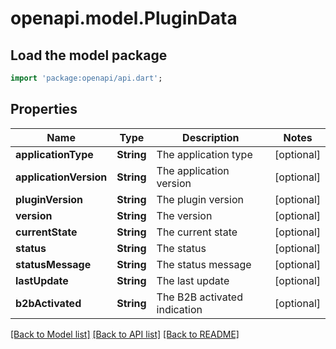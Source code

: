 # openapi.model.PluginData

## Load the model package
```dart
import 'package:openapi/api.dart';
```

## Properties
Name | Type | Description | Notes
------------ | ------------- | ------------- | -------------
**applicationType** | **String** | The application type | [optional] 
**applicationVersion** | **String** | The application version | [optional] 
**pluginVersion** | **String** | The plugin version | [optional] 
**version** | **String** | The version | [optional] 
**currentState** | **String** | The current state | [optional] 
**status** | **String** | The status | [optional] 
**statusMessage** | **String** | The status message | [optional] 
**lastUpdate** | **String** | The last update | [optional] 
**b2bActivated** | **String** | The B2B activated indication | [optional] 

[[Back to Model list]](../README.md#documentation-for-models) [[Back to API list]](../README.md#documentation-for-api-endpoints) [[Back to README]](../README.md)


